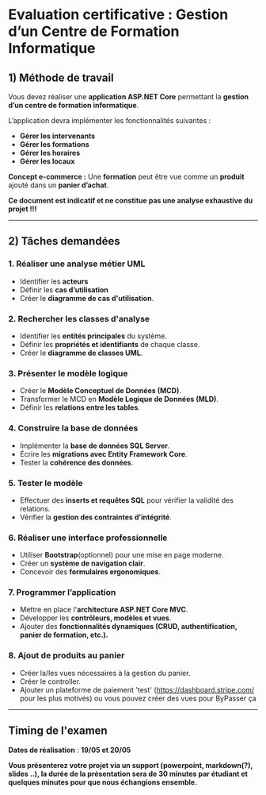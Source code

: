 #  Evaluation certificative : Gestion d’un Centre de Formation Informatique

## 1) Méthode de travail

Vous devez réaliser une **application ASP.NET Core** permettant la **gestion d’un centre de formation informatique**.

L’application devra implémenter les fonctionnalités suivantes :
- **Gérer les intervenants**
- **Gérer les formations**
- **Gérer les horaires**
- **Gérer les locaux**

**Concept e-commerce :** Une **formation** peut être vue comme un **produit** ajouté dans un **panier d’achat**.

**Ce document est indicatif et ne constitue pas une analyse exhaustive du projet !!!**

---

##  2) Tâches demandées

###  **1. Réaliser une analyse métier UML**
- Identifier les **acteurs**
- Définir les **cas d’utilisation**
- Créer le **diagramme de cas d'utilisation**.

###  **2. Rechercher les classes d'analyse**
- Identifier les **entités principales** du système.
- Définir les **propriétés et identifiants** de chaque classe.
- Créer le **diagramme de classes UML**.

###  **3. Présenter le modèle logique**
- Créer le **Modèle Conceptuel de Données (MCD)**.
- Transformer le MCD en **Modèle Logique de Données (MLD)**.
- Définir les **relations entre les tables**.

###  **4. Construire la base de données**
- Implémenter la **base de données SQL Server**.
- Écrire les **migrations avec Entity Framework Core**.
- Tester la **cohérence des données**.

###  **5. Tester le modèle**
- Effectuer des **inserts et requêtes SQL** pour vérifier la validité des relations.
- Vérifier la **gestion des contraintes d’intégrité**.

###  **6. Réaliser une interface professionnelle**
- Utiliser **Bootstrap**(optionnel) pour une mise en page moderne.
- Créer un **système de navigation clair**.
- Concevoir des **formulaires ergonomiques**.

###  **7. Programmer l’application**
- Mettre en place l'**architecture ASP.NET Core MVC**.
- Développer les **contrôleurs, modèles et vues**.
- Ajouter des **fonctionnalités dynamiques (CRUD, authentification, panier de formation, etc.).**

###  **8. Ajout de produits au panier**
- Créer la/les vues nécessaires à la gestion du panier.
- Créer le controller.
- Ajouter un plateforme de paiement 'test' (https://dashboard.stripe.com/ pour les plus motivés) ou vous pouvez créer des vues pour ByPasser ça
---

## Timing de l'examen
 
 **Dates de réalisation** : **19/05 et 20/05**

 **Vous présenterez votre projet via un support (powerpoint, markdown(?), slides ..), la durée de la présentation sera de 30 minutes par étudiant et quelques minutes pour que nous échangions ensemble.**


